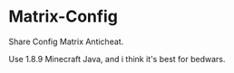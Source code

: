# Matrix-Config
Share Config Matrix Anticheat.

Use 1.8.9 Minecraft Java, and i think it's best for bedwars.
